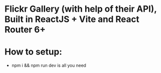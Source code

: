 # Flickr Gallery (with help of their API), Built in ReactJS + Vite and React Router 6+

# How to setup:
* npm i && npm run dev is all you need 
